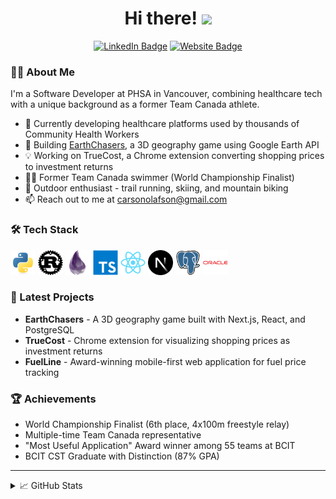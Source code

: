 <h1 align="center">Hi there! <img src="https://media.giphy.com/media/hvRJCLFzcasrR4ia7z/giphy.gif" width="40"></h1>

<p align="center">
  <a href="https://www.linkedin.com/in/carsonolafson"><img src="https://img.shields.io/badge/-carsonolafson-blue?style=flat&logo=Linkedin&logoColor=white" alt="LinkedIn Badge"></a>
  <a href="https://carsonolafson.com"><img src="https://img.shields.io/badge/Website-carsonolafson.com-4CAF50?style=flat" alt="Website Badge"></a>
</p>

### 👨‍💻 About Me

I'm a Software Developer at PHSA in Vancouver, combining healthcare tech with a unique background as a former Team Canada athlete.

- 🏥 Currently developing healthcare platforms used by thousands of Community Health Workers
- 🚀 Building [EarthChasers](https://earthchasers.com), a 3D geography game using Google Earth API
- 💡 Working on TrueCost, a Chrome extension converting shopping prices to investment returns
- 🏊‍♂️ Former Team Canada swimmer (World Championship Finalist)
- 🌲 Outdoor enthusiast - trail running, skiing, and mountain biking
- 📫 Reach out to me at carsonolafson@gmail.com

### 🛠️ Tech Stack

<p align="left">
<img src="https://raw.githubusercontent.com/devicons/devicon/master/icons/python/python-original.svg" title="Python" width="40" height="40"/>
<img src="https://raw.githubusercontent.com/devicons/devicon/master/icons/rust/rust-plain.svg" title="Rust" width="40" height="40"/>
<img src="https://raw.githubusercontent.com/devicons/devicon/master/icons/elixir/elixir-original.svg" title="Elixir" width="40" height="40"/>
<img src="https://raw.githubusercontent.com/devicons/devicon/master/icons/typescript/typescript-original.svg" title="TypeScript" width="40" height="40"/>
<img src="https://raw.githubusercontent.com/devicons/devicon/master/icons/react/react-original.svg" title="React" width="40" height="40"/>
<img src="https://raw.githubusercontent.com/devicons/devicon/master/icons/nextjs/nextjs-original.svg" title="Next.js" width="40" height="40"/>
<img src="https://raw.githubusercontent.com/devicons/devicon/master/icons/postgresql/postgresql-original.svg" title="PostgreSQL" width="40" height="40"/>
<img src="https://raw.githubusercontent.com/devicons/devicon/master/icons/oracle/oracle-original.svg" title="Oracle" width="40" height="40"/>
</p>

### 🚀 Latest Projects

- **EarthChasers** - A 3D geography game built with Next.js, React, and PostgreSQL
- **TrueCost** - Chrome extension for visualizing shopping prices as investment returns
- **FuelLine** - Award-winning mobile-first web application for fuel price tracking

### 🏆 Achievements

- World Championship Finalist (6th place, 4x100m freestyle relay)
- Multiple-time Team Canada representative
- "Most Useful Application" Award winner among 55 teams at BCIT
- BCIT CST Graduate with Distinction (87% GPA)

---

<details>
<summary>📈 GitHub Stats</summary>
<br>
<p align="center">
  <img src="https://github-readme-stats.vercel.app/api?username=carcango&show_icons=true&theme=dark" alt="GitHub Stats"/>
  <img src="https://github-readme-stats.vercel.app/api/top-langs/?username=carcango&layout=compact&theme=dark" alt="Top Languages"/>
</p>
</details>
